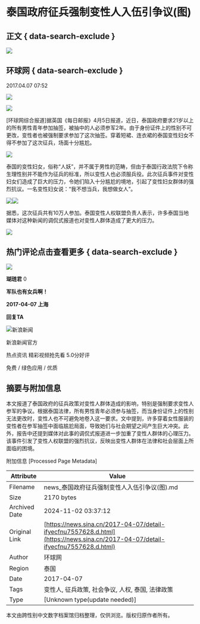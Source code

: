 # 泰国政府征兵强制变性人入伍引争议(图)

## 正文 { data-search-exclude }


_![](https://n.sinaimg.cn/default/622af858/20181010/default_avatar.jpg)_

## 环球网 { data-search-exclude }

2017.04.07 07:52

![](https://k.sinaimg.cn/n/translate/20170407/-3vS-fyecrxv3897918.jpg/w300h300z1l10t10q1009dd.jpg)

[![](https://k.sinaimg.cn/n/translate/20170407/-3vS-fyecrxv3897918.jpg/w700d1q75cms.jpg?by=cms_fixed_width)](JavaScript:void\(0\))

\[环球网综合报道\]据英国《每日邮报》4月5日报道，近日，泰国政府要求21岁以上的所有男性青年参加抽签，被抽中的人必须参军2年。由于身份证件上的性别不可更改，变性者也被强制要求参加了这次抽签。穿着短裙、连衣裙的泰国变性妇女不得不参加了这次征兵，场面十分尴尬。

[![](https://k.sinaimg.cn/n/translate/20170407/xSgB-fyecrxv3897927.jpg/w700d1q75cms.jpg?by=cms_fixed_width)](JavaScript:void\(0\))

泰国的变性妇女，俗称“人妖”，并不属于男性的范畴，但由于泰国行政法院下令称生理性别并不能作为征兵的标准，所以变性人也必须服兵役。此次征兵事件对变性妇女们造成了巨大的压力，令她们陷入十分尴尬的境地，引起了变性妇女群体的强烈抗议。一名变性妇女说：“我不想当兵，我想做女人”。

[![](https://k.sinaimg.cn/n/translate/20170407/frCC-fyecrxv3897938.jpg/w700d1q75cms.jpg?by=cms_fixed_width)](JavaScript:void\(0\))[![](https://k.sinaimg.cn/n/translate/20170407/N_6w-fyecrxv3897943.jpg/w700d1q75cms.jpg?by=cms_fixed_width)](JavaScript:void\(0\))

据悉，这次征兵共有10万人参加。泰国变性人权联盟负责人表示，许多泰国当地媒体对这种新闻的调侃式报道也对变性人群体造成了更大的压力。

![](https://n.sinaimg.cn/default/2fb77759/20151125/320X320.png)

## 热门评论点击查看更多 { data-search-exclude }

![](https://tva1.sinaimg.cn/crop.0.32.245.245.50/4ac367d5jw8fbve6e568wj206t08mweq.jpg)

**瑚琏君** 0

**军队也有女兵啊！**

**2017-04-07 上海**

**回复TA**

![新浪新闻](https://n.sinaimg.cn/default/80905340/20200331/sinalogo.png)

新浪新闻官方

热点资讯 精彩视频抢先看 5.0分好评

免费 / 绿色应用 / 优质

## 摘要与附加信息

<!-- tcd_abstract -->
本文报道了泰国政府的征兵政策对变性人群体造成的影响，特别是强制要求变性人参军的争议。根据泰国法律，所有男性青年必须参与抽签，而当身份证件上的性别无法更改时，变性人也不可避免地卷入这一要求。文中提到，许多穿着女性服装的变性者在参军抽签中面临尴尬局面，导致她们与社会期望之间产生巨大冲突。此外，报告中还提到媒体对此事的调侃式报道进一步加重了变性人群体的心理压力。该事件引发了变性人权联盟的强烈抗议，反映出变性人群体在法律和社会层面上所面临的困境。
<!-- tcd_abstract_end -->

附加信息 [Processed Page Metadata]

| Attribute       | Value                                  |
|-----------------|----------------------------------------|
| Filename        | news_泰国政府征兵强制变性人入伍引争议(图).md                             |
| Size            | 2170 bytes                           |
| Archived Date   | 2024-11-02 03:37:12                             |
| Original Link   | [https://news.sina.cn/2017-04-07/detail-ifyecfnu7557628.d.html](https://news.sina.cn/2017-04-07/detail-ifyecfnu7557628.d.html)                       |
| Author          | 环球网                               |
| Region          | 泰国                               |
| Date            | 2017-04-07                                 |
| Tags            | 变性人, 征兵政策, 社会争议, 人权, 泰国, 法律政策                                 |
| Type            | [Unknown type(update needed)]                                 |
<!-- tcd_table_end -->

本文由跨性别中文数字档案馆归档整理，仅供浏览。版权归原作者所有。

